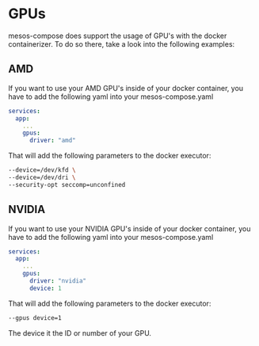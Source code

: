 # GPUs

mesos-compose does support the usage of GPU's with the docker containerizer.
To do so there, take a look into the following examples:

## AMD

If you want to use your AMD GPU's inside of your docker container, you have
to add the following yaml into your mesos-compose.yaml

```yaml
services:
  app:
    ...
    gpus:
      driver: "amd"
```

That will add the following parameters to the docker executor:

```bash
--device=/dev/kfd \
--device=/dev/dri \
--security-opt seccomp=unconfined
```

## NVIDIA

If you want to use your NVIDIA GPU's inside of your docker container, you have
to add the following yaml into your mesos-compose.yaml

```yaml
services:
  app:
    ...
    gpus:
      driver: "nvidia"
      device: 1
```

That will add the following parameters to the docker executor:

```bash
--gpus device=1
```

The device it the ID or number of your GPU.

